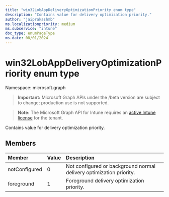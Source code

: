 ```yaml
---
title: "win32LobAppDeliveryOptimizationPriority enum type"
description: "Contains value for delivery optimization priority."
author: "jaiprakashmb"
ms.localizationpriority: medium
ms.subservice: "intune"
doc_type: enumPageType
ms.date: 08/01/2024
---
```


# win32LobAppDeliveryOptimizationPriority enum type

Namespace: microsoft.graph
> **Important:** Microsoft Graph APIs under the /beta version are subject to change; production use is not supported.

> **Note:** The Microsoft Graph API for Intune requires an [active Intune license](https://go.microsoft.com/fwlink/?linkid=839381) for the tenant.


Contains value for delivery optimization priority.

## Members
|Member|Value|Description|
|:---|:---|:---|
|notConfigured|0|Not configured or background normal delivery optimization priority.|
|foreground|1|Foreground delivery optimization priority.|
